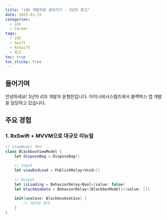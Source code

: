 ```yaml
---
title: "iOS 개발자로 살아가기 - 3년차 회고"
date: 2025-01-15
categories:
  - iOS
  - Career
tags:
  - iOS
  - Swift
  - RxSwift
  - 회고
toc: true
toc_sticky: true
---
```


## 들어가며

안녕하세요! 3년차 iOS 개발자 윤형찬입니다.
아이나비시스템즈에서 블랙박스 앱 개발을 담당하고 있습니다.

## 주요 경험

### 1. RxSwift + MVVM으로 대규모 리뉴얼

```swift
// ViewModel 예시
class BlackboxViewModel {
    let disposeBag = DisposeBag()
    
    // Input
    let viewDidLoad = PublishRelay<Void>()
    
    // Output
    let isLoading = BehaviorRelay<Bool>(value: false)
    let blackboxData = BehaviorRelay<[BlackboxModel]>(value: [])
    
    init(useCase: BlackboxUseCase) {
        // 바인딩 로직
    }
}

